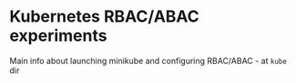 # Kubernetes RBAC/ABAC experiments

Main info about launching minikube and configuring RBAC/ABAC - at `kube` dir
